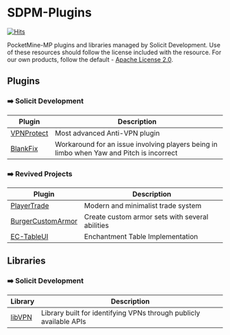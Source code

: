 # SDPM-Plugins
[![Hits](https://hits.sh/github.com/Solicit-Development/SDPM-Plugins.svg?view=today-total&style=flat-square)](https://hits.sh/github.com/Solicit-Development/SDPM-Plugins/)

PocketMine-MP plugins and libraries managed by Solicit Development. Use of these resources should follow the license included with the resource. For our own products, follow the default - [Apache License 2.0](https://github.com/Solicit-Development/SDPM-Plugins/blob/main/LICENSE).

## Plugins
### ➡️ Solicit Development
| Plugin      | Description |
| ----------- | ----------- |
| [VPNProtect](https://github.com/Solicit-Development/SDPM-Plugins/tree/main/plugins/VPNProtect) | Most advanced Anti-VPN plugin |
| [BlankFix](https://github.com/Solicit-Development/SDPM-Plugins/tree/main/plugins/BlankFix) | Workaround for an issue involving players being in limbo when Yaw and Pitch is incorrect | 

### ➡️ Revived Projects
| Plugin      | Description |
| ----------- | ----------- |
| [PlayerTrade](https://github.com/Solicit-Development/SDPM-Plugins/tree/main/plugins/PlayerTrade) | Modern and minimalist trade system | 
| [BurgerCustomArmor](https://github.com/Solicit-Development/SDPM-Plugins/tree/main/plugins/BurgerCustomArmor) | Create custom armor sets with several abilities | 
| [EC-TableUI](https://github.com/Solicit-Development/SDPM-Plugins/tree/main/plugins/EC-TableUI) | Enchantment Table Implementation | 

## Libraries
### ➡️ Solicit Development
| Library     | Description |
| ----------- | ----------- |
| [libVPN](https://github.com/Solicit-Development/SDPM-Plugins/tree/main/libraries/libVPN) | Library built for identifying VPNs through publicly available APIs |
